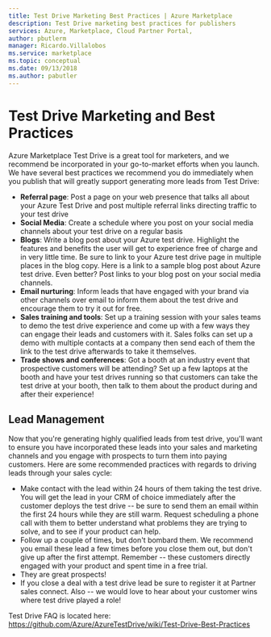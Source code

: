 ```yaml
---
title: Test Drive Marketing Best Practices | Azure Marketplace
description: Test Drive marketing best practices for publishers
services: Azure, Marketplace, Cloud Partner Portal, 
author: pbutlerm
manager: Ricardo.Villalobos  
ms.service: marketplace
ms.topic: conceptual
ms.date: 09/13/2018
ms.author: pabutler
---
```


# Test Drive Marketing and Best Practices

Azure Marketplace Test Drive is a great tool for marketers, and we recommend be incorporated in your go-to-market efforts when you launch. We have several best practices we recommend you do immediately when you publish that will greatly support generating more leads from Test Drive:

- **Referral page**: Post a page on your web presence that talks all about your Azure Test Drive and post multiple referral links directing traffic to your test drive
- **Social Media**: Create a schedule where you post on your social media channels about your test drive on a regular basis
- **Blogs**: Write a blog post about your Azure test drive. Highlight the features and benefits the user will get to experience free of charge and in very little time. Be sure to link to your Azure test drive page in multiple places in the blog copy. Here is a link to a sample blog post about Azure test drive. Even better? Post links to your blog post on your social media channels.
- **Email nurturing**: Inform leads that have engaged with your brand via other channels over email to inform them about the test drive and encourage them to try it out for free.
- **Sales training and tools**: Set up a training session with your sales teams to demo the test drive experience and come up with a few ways they can engage their leads and customers with it. Sales folks can set up a demo with multiple contacts at a company then send each of them the link to the test drive afterwards to take it themselves.
- **Trade shows and conferences**: Got a booth at an industry event that prospective customers will be attending? Set up a few laptops at the booth and have your test drives running so that customers can take the test drive at your booth, then talk to them about the product during and after their experience!

## Lead Management

Now that you're generating highly qualified leads from test drive, you'll want to ensure you have incorporated these leads into your sales and marketing channels and you engage with prospects to turn them into paying customers. Here are some recommended practices with regards to
driving leads through your sales cycle:

- Make contact with the lead within 24 hours of them taking the test drive. You will get the lead in your CRM of choice immediately after the customer deploys the test drive -- be sure to send them an email within the first 24 hours while they are still warm. Request scheduling a phone call with them to better understand what problems they are trying to solve, and to see if your product can help.
- Follow up a couple of times, but don't bombard them. We recommend you email these lead a few times before you close them out, but don't give up after the first attempt. Remember -- these customers directly engaged with your product and spent time in a free trial.
- They are great prospects!
- If you close a deal with a test drive lead be sure to register it at Partner sales connect. Also -- we would love to hear about your customer wins where test drive played a role!

Test Drive FAQ is located here:
<https://github.com/Azure/AzureTestDrive/wiki/Test-Drive-Best-Practices>
